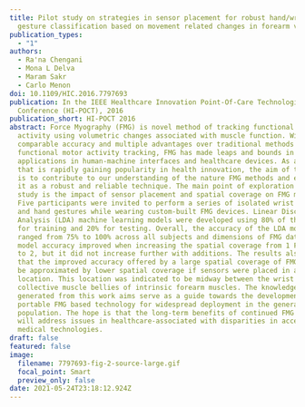 ```yaml
---
title: Pilot study on strategies in sensor placement for robust hand/wrist
  gesture classification based on movement related changes in forearm volume
publication_types:
  - "1"
authors:
  - Ra'na Chengani
  - Mona L Delva
  - Maram Sakr
  - Carlo Menon
doi: 10.1109/HIC.2016.7797693
publication: In the IEEE Healthcare Innovation Point-Of-Care Technologies
  Conference (HI-POCT), 2016
publication_short: HI-POCT 2016
abstract: Force Myography (FMG) is novel method of tracking functional motor
  activity using volumetric changes associated with muscle function. With
  comparable accuracy and multiple advantages over traditional methods of
  functional motor activity tracking, FMG has made leaps and bounds in terms of
  applications in human-machine interfaces and healthcare devices. As a field
  that is rapidly gaining popularity in health innovation, the aim of this paper
  is to contribute to our understanding of the nature FMG methods and establish
  it as a robust and reliable technique. The main point of exploration for this
  study is the impact of sensor placement and spatial coverage on FMG methods.
  Five participants were invited to perform a series of isolated wrist motions
  and hand gestures while wearing custom-built FMG devices. Linear Discriminant
  Analysis (LDA) machine learning models were developed using 80% of the data
  for training and 20% for testing. Overall, the accuracy of the LDA models
  ranged from 75% to 100% across all subjects and dimensions of FMG data. The
  model accuracy improved when increasing the spatial coverage from 1 FMG band
  to 2, but it did not increase further with additions. The results also showed
  that the improved accuracy offered by a large spatial coverage of FMG data can
  be approximated by lower spatial coverage if sensors were placed in an optimal
  location. This location was indicated to be midway between the wrist and the
  collective muscle bellies of intrinsic forearm muscles. The knowledge
  generated from this work aims serve as a guide towards the development of
  portable FMG based technology for widespread deployment in the general
  population. The hope is that the long-term benefits of continued FMG research
  will address issues in healthcare-associated with disparities in access to
  medical technologies.
draft: false
featured: false
image:
  filename: 7797693-fig-2-source-large.gif
  focal_point: Smart
  preview_only: false
date: 2021-05-24T23:18:12.924Z
---
```

